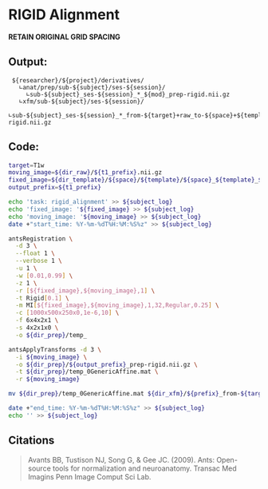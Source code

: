 #  RIGID Alignment
__RETAIN ORIGINAL GRID SPACING__
## Output:
```
 ${researcher}/${project}/derivatives/
   ∟anat/prep/sub-${subject}/ses-${session}/
     ∟sub-${subject}_ses-${session}_*_${mod}_prep-rigid.nii.gz
   ∟xfm/sub-${subject}/ses-${session}/
     ∟sub-${subject}_ses-${session}_*_from-${target}+raw_to-${space}+${template}_xfm-rigid.nii.gz
```
## Code:
```bash
target=T1w
moving_image=${dir_raw}/${t1_prefix}.nii.gz
fixed_image=${dir_template}/${space}/${template}/${space}_${template}_${target}.nii.gz
output_prefix=${t1_prefix}

echo 'task: rigid_alignment' >> ${subject_log}
echo 'fixed_image: '${fixed_image} >> ${subject_log}
echo 'moving_image: '${moving_image} >> ${subject_log}
date +"start_time: %Y-%m-%dT%H:%M:%S%z" >> ${subject_log}

antsRegistration \
  -d 3 \
  --float 1 \
  --verbose 1 \
  -u 1 \
  -w [0.01,0.99] \
  -z 1 \
  -r [${fixed_image},${moving_image},1] \
  -t Rigid[0.1] \
  -m MI[${fixed_image},${moving_image},1,32,Regular,0.25] \
  -c [1000x500x250x0,1e-6,10] \
  -f 6x4x2x1 \
  -s 4x2x1x0 \
  -o ${dir_prep}/temp_

antsApplyTransforms -d 3 \
  -i ${moving_image} \
  -o ${dir_prep}/${output_prefix}_prep-rigid.nii.gz \
  -t ${dir_prep}/temp_0GenericAffine.mat \
  -r ${moving_image}

mv ${dir_prep}/temp_0GenericAffine.mat ${dir_xfm}/${prefix}_from-${target}+raw_to-${space}+${template}_xfm-rigid.mat

date +"end_time: %Y-%m-%dT%H:%M:%S%z" >> ${subject_log}
echo '' >> ${subject_log}
```
## Citations
>Avants BB, Tustison NJ, Song G, & Gee JC. (2009). Ants: Open-source tools for normalization and neuroanatomy. Transac Med Imagins Penn Image Comput Sci Lab.
